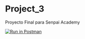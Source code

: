 # Project_3
Proyecto Final para Senpai Academy

[![Run in Postman](https://run.pstmn.io/button.svg)](https://app.getpostman.com/run-collection/7e37da6b93afefa7bcca?action=collection%2Fimport)
